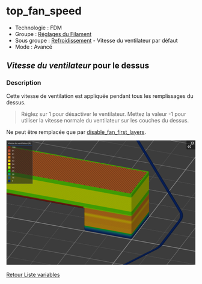 # top_fan_speed

* Technologie : FDM
* Groupe : [Réglages du Filament](../filament_settings/filament_settings.md)
* Sous groupe : [Refroidissement](../filament_settings/filament_settings.md#refroidissement) - Vitesse du ventilateur par défaut
* Mode : Avancé

## *Vitesse du ventilateur* pour le dessus

### Description

Cette vitesse de ventilation est appliquée pendant tous les remplissages du dessus.

> Réglez sur 1 pour désactiver le ventilateur.
> Mettez la valeur -1 pour utiliser la vitesse normale du ventilateur sur les couches du dessus.

Ne peut être remplacée que par [disable_fan_first_layers](disable_fan_first_layers.md).


![vitesse du dessus](./images/fan_management/000.svg)


[Retour Liste variables](variable_list.md)